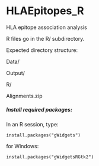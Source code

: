 # HLAEpitopes_R
HLA epitope association analysis

R files go in the R/ subdirectory.

Expected directory structure:

Data/

Output/

R/

Alignments.zip


##### Install required packages:
In an R session, type:
```
install.packages("gWidgets")
```

for Windows:
```
install.packages("gWidgetsRGtk2")
```



